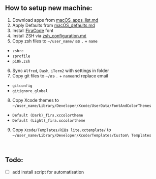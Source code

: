 ## How to setup new machine:

1. Download apps from  [macOS_apps_list.md](macOS_apps_list.md)  
2. Apply Defaults from [macOS_defaults.md](macOS_defaults.md)  
3. Install [FiraCode](https://github.com/tonsky/FiraCode) font  
4. Install ZSH via [zsh_configuration.md](zsh_configuration.md)  
5. Copy zsh  files to `~/user_name/` as `.` + `name`
  - `zshrc`  
  - `zprofile`  
  - `p10k.zsh`  
6. Sync `Alfred`, `Dash`, `iTerm2` with settings in folder 
7. Copy git files to `~/`as `.` + `name`and replace email
  - `gitconfig`  
  - `gitignore_global`  
8. Copy Xcode themes to `~/user_name/Library/Developer/Xcode/UserData/FontAndColorThemes`
  - `Default (Dark)_fira.xccolortheme` 
  - `Default (Light)_fira.xccolortheme`  
9. Copy `Xcode/Templates/RIBs lite.xctemplate/` to `~/user_name/Library/Developer/Xcode/Templates/Custom\ Templates`

</br>

## Todo:  
- [ ] add install script for automatisation